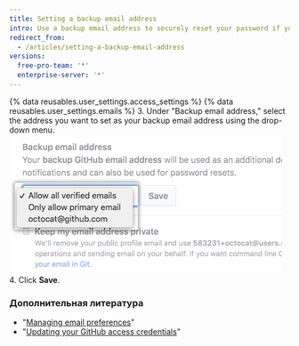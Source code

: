 ```yaml
---
title: Setting a backup email address
intro: Use a backup email address to securely reset your password if you can no longer access your primary email address.
redirect_from:
  - /articles/setting-a-backup-email-address
versions:
  free-pro-team: '*'
  enterprise-server: '*'
---
```


{% data reusables.user_settings.access_settings %}
{% data reusables.user_settings.emails %}
3. Under "Backup email address," select the address you want to set as your backup email address using the drop-down menu. ![Backup email address](/assets/images/help/settings/backup-email-address.png)
4. Click **Save**.

### Дополнительная литература

- "[Managing email preferences](/articles/managing-email-preferences/)"
- "[Updating your GitHub access credentials](/articles/updating-your-github-access-credentials/)"
